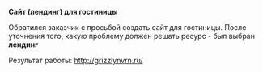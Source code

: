 **Сайт (лендинг) для гостиницы**

Обратился заказчик с просьбой создать сайт для гостиницы.
После уточнения того, какую проблему должен решать ресурс - был выбран **лендинг**

Результат работы:  <http://grizzlynvrn.ru/>
